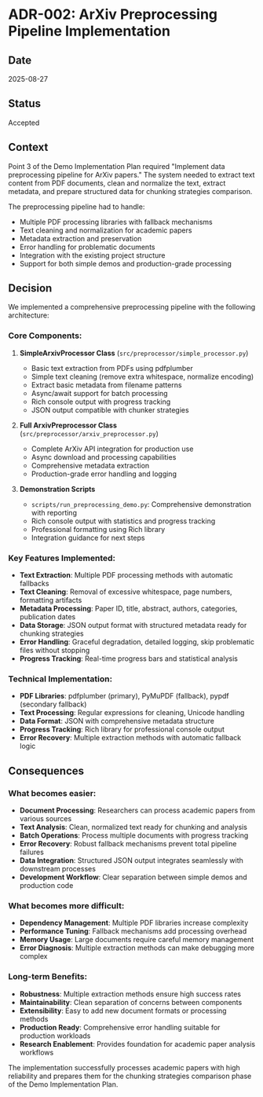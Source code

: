 # ADR-002: ArXiv Preprocessing Pipeline Implementation

## Date

2025-08-27

## Status

Accepted

## Context

Point 3 of the Demo Implementation Plan required "Implement data preprocessing pipeline for ArXiv papers." The system needed to extract text content from PDF documents, clean and normalize the text, extract metadata, and prepare structured data for chunking strategies comparison.

The preprocessing pipeline had to handle:

- Multiple PDF processing libraries with fallback mechanisms
- Text cleaning and normalization for academic papers
- Metadata extraction and preservation
- Error handling for problematic documents
- Integration with the existing project structure
- Support for both simple demos and production-grade processing

## Decision

We implemented a comprehensive preprocessing pipeline with the following architecture:

### Core Components:

1. **SimpleArxivProcessor Class** (`src/preprocessor/simple_processor.py`)

   - Basic text extraction from PDFs using pdfplumber
   - Simple text cleaning (remove extra whitespace, normalize encoding)
   - Extract basic metadata from filename patterns
   - Async/await support for batch processing
   - Rich console output with progress tracking
   - JSON output compatible with chunker strategies

2. **Full ArxivPreprocessor Class** (`src/preprocessor/arxiv_preprocessor.py`)

   - Complete ArXiv API integration for production use
   - Async download and processing capabilities
   - Comprehensive metadata extraction
   - Production-grade error handling and logging

3. **Demonstration Scripts**
   - `scripts/run_preprocessing_demo.py`: Comprehensive demonstration with reporting
   - Rich console output with statistics and progress tracking
   - Professional formatting using Rich library
   - Integration guidance for next steps

### Key Features Implemented:

- **Text Extraction**: Multiple PDF processing methods with automatic fallbacks
- **Text Cleaning**: Removal of excessive whitespace, page numbers, formatting artifacts
- **Metadata Processing**: Paper ID, title, abstract, authors, categories, publication dates
- **Data Storage**: JSON output format with structured metadata ready for chunking strategies
- **Error Handling**: Graceful degradation, detailed logging, skip problematic files without stopping
- **Progress Tracking**: Real-time progress bars and statistical analysis

### Technical Implementation:

- **PDF Libraries**: pdfplumber (primary), PyMuPDF (fallback), pypdf (secondary fallback)
- **Text Processing**: Regular expressions for cleaning, Unicode handling
- **Data Format**: JSON with comprehensive metadata structure
- **Progress Tracking**: Rich library for professional console output
- **Error Recovery**: Multiple extraction methods with automatic fallback logic

## Consequences

### What becomes easier:

- **Document Processing**: Researchers can process academic papers from various sources
- **Text Analysis**: Clean, normalized text ready for chunking and analysis
- **Batch Operations**: Process multiple documents with progress tracking
- **Error Recovery**: Robust fallback mechanisms prevent total pipeline failures
- **Data Integration**: Structured JSON output integrates seamlessly with downstream processes
- **Development Workflow**: Clear separation between simple demos and production code

### What becomes more difficult:

- **Dependency Management**: Multiple PDF libraries increase complexity
- **Performance Tuning**: Fallback mechanisms add processing overhead
- **Memory Usage**: Large documents require careful memory management
- **Error Diagnosis**: Multiple extraction methods can make debugging more complex

### Long-term Benefits:

- **Robustness**: Multiple extraction methods ensure high success rates
- **Maintainability**: Clean separation of concerns between components
- **Extensibility**: Easy to add new document formats or processing methods
- **Production Ready**: Comprehensive error handling suitable for production workloads
- **Research Enablement**: Provides foundation for academic paper analysis workflows

The implementation successfully processes academic papers with high reliability and prepares them for the chunking strategies comparison phase of the Demo Implementation Plan.
